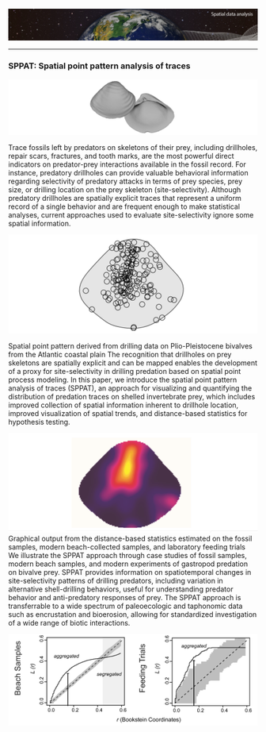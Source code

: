 ![Biointeractions](assets/img/Biointeractions-head1.png)

___
### SPPAT: Spatial point pattern analysis of traces

![Biointeractions](assets/img/shells.png)

Trace fossils left by predators on skeletons of their prey, including drillholes, repair scars, fractures, and tooth marks, are the most powerful direct indicators on predator-prey interactions available in the fossil record. For instance, predatory drillholes can provide valuable behavioral information regarding selectivity of predatory attacks in terms of prey species, prey size, or drilling location on the prey skeleton (site-selectivity). Although predatory drillholes are spatially explicit traces that represent a uniform record of a single behavior and are frequent enough to make statistical analyses, current approaches used to evaluate site-selectivity ignore some spatial information.

![Biointeractions](assets/img/Biointeractions-points.png)

Spatial point pattern derived from drilling data on Plio-Pleistocene bivalves from the Atlantic coastal plain
The recognition that drillholes on prey skeletons are spatially explicit and can be mapped enables the development of a proxy for site-selectivity in drilling predation based on spatial point process modeling. In this paper, we introduce the spatial point pattern analysis of traces (SPPAT), an approach for visualizing and quantifying the distribution of predation traces on shelled invertebrate prey, which includes improved collection of spatial information inherent to drillhole location, improved visualization of spatial trends, and distance-based statistics for hypothesis testing.

![Biointeractions](assets/img/Biointeractions-map.png)
Graphical output from the distance-based statistics estimated on the fossil samples, modern beach-collected samples, and laboratory feeding trials
We illustrate the SPPAT approach through case studies of fossil samples, modern beach samples, and modern experiments of gastropod predation on bivalve prey. SPPAT provides information on spatiotemporal changes in site-selectivity patterns of drilling predators, including variation in alternative shell-drilling behaviors, useful for understanding predator behavior and anti-predatory responses of prey. The SPPAT approach is transferrable to a wide spectrum of paleoecologic and taphonomic data such as encrustation and bioerosion, allowing for standardized investigation of a wide range of biotic interactions.

![Biointeractions](assets/img/Biointeractions-plots.png)
